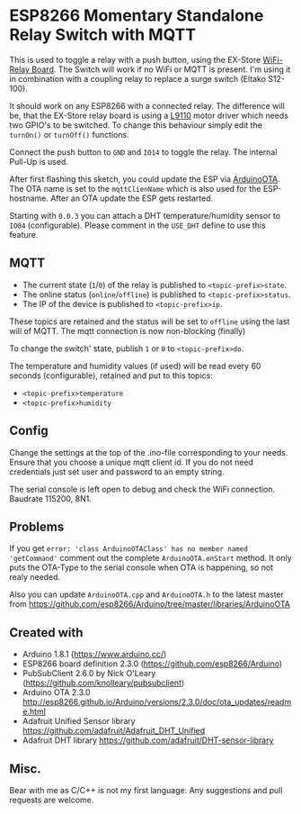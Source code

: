 # ESP8266 Momentary Standalone Relay Switch with MQTT

This is used to toggle a relay with a push button, using the EX-Store [WiFi-Relay Board](https://ex-store.de/ESP8266-WiFi-Relay-V31). The Switch will work if no WiFi or MQTT is present. I'm using it in combination with a coupling relay to replace a surge switch (Eltako S12-100).

It should work on any ESP8266 with a connected relay. The difference will be, that the EX-Store relay board is using a [L9110](http://www.elecrow.com/download/datasheet-l9110.pdf) motor driver which needs two GPIO's to be switched. To change this behaviour simply edit the `turnOn()` or `turnOff()` functions.

Connect the push button to `GND` and `IO14` to toggle the relay. The internal Pull-Up is used.

After first flashing this sketch, you could update the ESP via [ArduinoOTA](http://esp8266.github.io/Arduino/versions/2.3.0/doc/ota_updates/readme.html). The OTA name is set to the `mqttClienName` which is also used for the ESP-hostname. After an OTA update the ESP gets restarted.

Starting with `0.0.3` you can attach a DHT temperature/humidity sensor to `IO04` (configurable). Please comment in the `USE_DHT` define to use this feature.

## MQTT
* The current state (`1`/`0`) of the relay is published to `<topic-prefix>state`. 
* The online status (`online`/`offline`) is published to `<topic-prefix>status`. 
* The IP of the device is published to `<topic-prefix>ip`.

These topics are retained and the status will be set to `offline` using the last will of MQTT. The mqtt connection is now non-blocking (finally)

To change the switch' state, publish `1` or `0` to `<topic-prefix>do`.

The temperature and humidity values (if used) will be read every 60 seconds (configurable), retained and put to this topics:

* `<topic-prefix>temperature`
* `<topic-prefix>humidity`


## Config
Change the settings at the top of the .ino-file corresponding to your needs. Ensure that you choose a unique mqtt client id. If you do not need credentials just set user and password to an empty string.

The serial console is left open to debug and check the WiFi connection. Baudrate 115200, 8N1.

## Problems
If you get `error: 'class ArduinoOTAClass' has no member named 'getCommand'` comment out the complete `ArduinoOTA.onStart` method. It only puts the OTA-Type to the serial console when OTA is happening, so not realy needed.

Also you can update `ArduinoOTA.cpp` and `ArduinoOTA.h` to the latest master from https://github.com/esp8266/Arduino/tree/master/libraries/ArduinoOTA


## Created with
- Arduino 1.8.1 (https://www.arduino.cc/)
- ESP8266 board definition 2.3.0 (https://github.com/esp8266/Arduino)
- PubSubClient 2.6.0 by Nick O'Leary (https://github.com/knolleary/pubsubclient)
- Arduino OTA 2.3.0 http://esp8266.github.io/Arduino/versions/2.3.0/doc/ota_updates/readme.html
- Adafruit Unified Sensor library https://github.com/adafruit/Adafruit_DHT_Unified
- Adafruit DHT library https://github.com/adafruit/DHT-sensor-library

## Misc.
Bear with me as C/C++ is not my first language. Any suggestions and pull requests are welcome.

